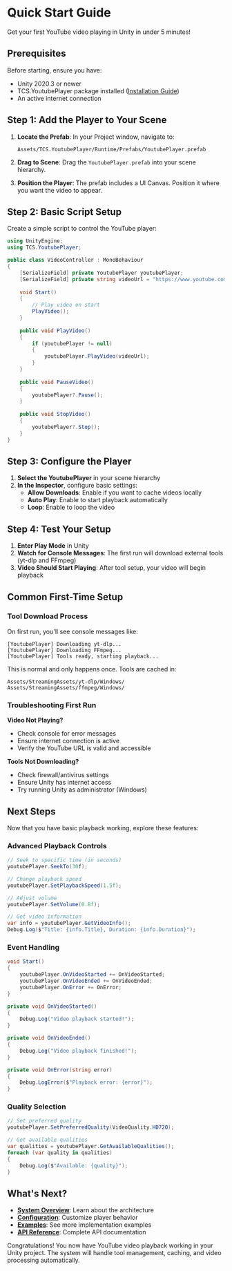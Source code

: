 # Quick Start Guide

Get your first YouTube video playing in Unity in under 5 minutes!

## Prerequisites

Before starting, ensure you have:
- Unity 2020.3 or newer
- TCS.YoutubePlayer package installed ([Installation Guide](installation.md))
- An active internet connection

## Step 1: Add the Player to Your Scene

1. **Locate the Prefab**: In your Project window, navigate to:
   ```
   Assets/TCS.YoutubePlayer/Runtime/Prefabs/YoutubePlayer.prefab
   ```

2. **Drag to Scene**: Drag the `YoutubePlayer.prefab` into your scene hierarchy.

3. **Position the Player**: The prefab includes a UI Canvas. Position it where you want the video to appear.

## Step 2: Basic Script Setup

Create a simple script to control the YouTube player:

```csharp
using UnityEngine;
using TCS.YoutubePlayer;

public class VideoController : MonoBehaviour 
{
    [SerializeField] private YoutubePlayer youtubePlayer;
    [SerializeField] private string videoUrl = "https://www.youtube.com/watch?v=dQw4w9WgXcQ";
    
    void Start() 
    {
        // Play video on start
        PlayVideo();
    }
    
    public void PlayVideo()
    {
        if (youtubePlayer != null)
        {
            youtubePlayer.PlayVideo(videoUrl);
        }
    }
    
    public void PauseVideo()
    {
        youtubePlayer?.Pause();
    }
    
    public void StopVideo()
    {
        youtubePlayer?.Stop();
    }
}
```

## Step 3: Configure the Player

1. **Select the YoutubePlayer** in your scene hierarchy
2. **In the Inspector**, configure basic settings:
   - **Allow Downloads**: Enable if you want to cache videos locally
   - **Auto Play**: Enable to start playback automatically
   - **Loop**: Enable to loop the video

## Step 4: Test Your Setup

1. **Enter Play Mode** in Unity
2. **Watch for Console Messages**: The first run will download external tools (yt-dlp and FFmpeg)
3. **Video Should Start Playing**: After tool setup, your video will begin playback

## Common First-Time Setup

### Tool Download Process

On first run, you'll see console messages like:
```
[YoutubePlayer] Downloading yt-dlp...
[YoutubePlayer] Downloading FFmpeg...
[YoutubePlayer] Tools ready, starting playback...
```

This is normal and only happens once. Tools are cached in:
```
Assets/StreamingAssets/yt-dlp/Windows/
Assets/StreamingAssets/ffmpeg/Windows/
```

### Troubleshooting First Run

**Video Not Playing?**
- Check console for error messages
- Ensure internet connection is active
- Verify the YouTube URL is valid and accessible

**Tools Not Downloading?**
- Check firewall/antivirus settings
- Ensure Unity has internet access
- Try running Unity as administrator (Windows)

## Next Steps

Now that you have basic playback working, explore these features:

### Advanced Playback Controls

```csharp
// Seek to specific time (in seconds)
youtubePlayer.SeekTo(30f);

// Change playback speed
youtubePlayer.SetPlaybackSpeed(1.5f);

// Adjust volume
youtubePlayer.SetVolume(0.8f);

// Get video information
var info = youtubePlayer.GetVideoInfo();
Debug.Log($"Title: {info.Title}, Duration: {info.Duration}");
```

### Event Handling

```csharp
void Start()
{
    youtubePlayer.OnVideoStarted += OnVideoStarted;
    youtubePlayer.OnVideoEnded += OnVideoEnded;
    youtubePlayer.OnError += OnError;
}

private void OnVideoStarted()
{
    Debug.Log("Video playback started!");
}

private void OnVideoEnded()
{
    Debug.Log("Video playback finished!");
}

private void OnError(string error)
{
    Debug.LogError($"Playback error: {error}");
}
```

### Quality Selection

```csharp
// Set preferred quality
youtubePlayer.SetPreferredQuality(VideoQuality.HD720);

// Get available qualities
var qualities = youtubePlayer.GetAvailableQualities();
foreach (var quality in qualities)
{
    Debug.Log($"Available: {quality}");
}
```

## What's Next?

- **[System Overview](core/overview.md)**: Learn about the architecture
- **[Configuration](config/player-settings.md)**: Customize player behavior  
- **[Examples](examples/basic-player.md)**: See more implementation examples
- **[API Reference](api/youtube-player.md)**: Complete API documentation

Congratulations! You now have YouTube video playback working in your Unity project. The system will handle tool management, caching, and video processing automatically.